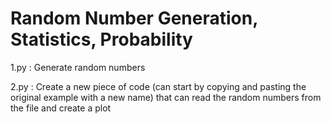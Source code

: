 # Random Number Generation, Statistics, Probability

1.py : Generate random numbers 

2.py : Create a new piece of code (can start by copying and pasting the original example with a new name) that can read the random numbers from the file and create a plot
